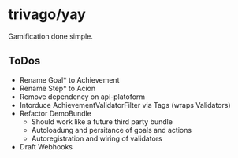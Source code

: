 trivago/yay
===

Gamification done simple.

## ToDos

* Rename Goal* to Achievement
* Rename Step* to Acion
* Remove dependency on api-platoform
* Intorduce AchievementValidatorFilter via Tags (wraps Validators)
* Refactor DemoBundle 
    * Should work like a future third party bundle
    * Autoloadung and persitance of goals and actions
    * Autoregistration and wiring of validators
* Draft Webhooks
